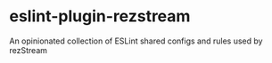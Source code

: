 # eslint-plugin-rezstream
An opinionated collection of ESLint shared configs and rules used by rezStream
